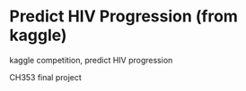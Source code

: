 # Predict HIV Progression (from kaggle)

kaggle competition, predict HIV progression

CH353 final project


